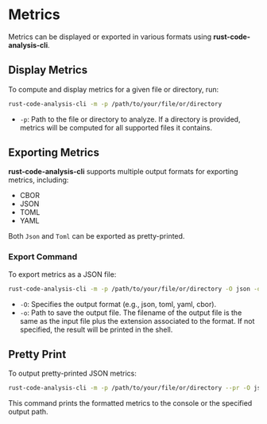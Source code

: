 # Metrics

Metrics can be displayed or exported in various formats using **rust-code-analysis-cli**.

## Display Metrics

To compute and display metrics for a given file or directory, run:

```bash
rust-code-analysis-cli -m -p /path/to/your/file/or/directory
```

- `-p`: Path to the file or directory to analyze. If a directory is provided, metrics will be computed for all supported files it contains.

## Exporting Metrics

**rust-code-analysis-cli** supports multiple output formats for exporting metrics, including:

- CBOR
- JSON
- TOML
- YAML

Both `Json` and `Toml` can be exported as pretty-printed.

### Export Command

To export metrics as a JSON file:

```bash
rust-code-analysis-cli -m -p /path/to/your/file/or/directory -O json -o /path/to/output/directory
```

- `-O`: Specifies the output format (e.g., json, toml, yaml, cbor).
- `-o`: Path to save the output file. The filename of the output file is the same as the input file plus the extension associated to the format. If not specified, the result will be printed in the shell. 

## Pretty Print

To output pretty-printed JSON metrics:

```bash
rust-code-analysis-cli -m -p /path/to/your/file/or/directory --pr -O json
```

This command prints the formatted metrics to the console or the specified output path.
